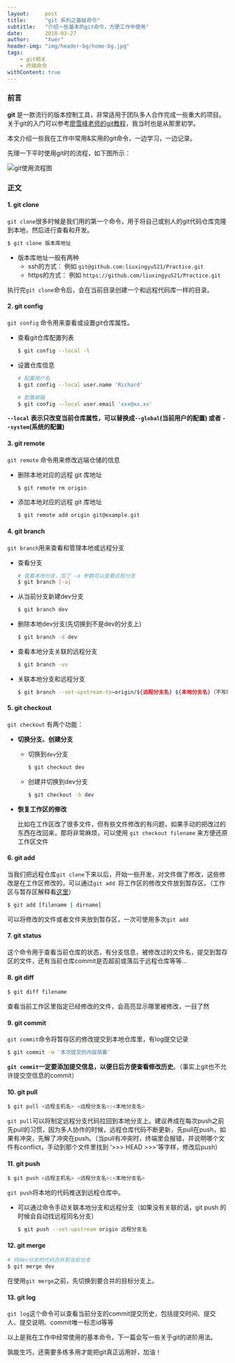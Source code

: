 ```yaml
---
layout:     post
title:      "git 系列之基础命令"
subtitle:   "介绍一些基本的git命令，方便工作中使用"
date:       2018-03-27
author:     "Xuer"
header-img: "img/header-bg/home-bg.jpg"
tags:
    - git相关
    - 终端命令
withContent: true
---
```


### 前言

**git** 是一款流行的版本控制工具，非常适用于团队多人合作完成一些重大的项目。关于git的入门可以参考[廖雪峰老师的git教程](https://www.liaoxuefeng.com/wiki/0013739516305929606dd18361248578c67b8067c8c017b000)，我当时也是从那里初学。

本文介绍一些我在工作中常用&实用的git命令，一边学习，一边记录。

先理一下平时使用git时的流程，如下图所示：

![git使用流程图]({{site.baseurl}}/img/in-post/post-git/git-process.png)

### 正文

#### 1. git clone

`git clone`很多时候是我们用的第一个命令，用于将自己或别人的git代码仓库克隆到本地，然后进行查看和开发。

```sh
$ git clone 版本库地址
```

* 版本库地址一般有两种
    * ssh的方式：
    例如 `git@github.com:liuxingyu521/Practice.git`
    * https的方式：
    例如 `https://github.com/liuxingyu521/Practice.git`
    
执行完`git clone`命令后，会在当前目录创建一个和远程代码库一样的目录。

#### 2. git config

`git config` 命令用来查看或设置git仓库属性。

* 查看git仓库配置列表
    
    ```sh
    $ git config --local -l
    ```
* 设置仓库信息
    
    ```sh
    # 配置用户名
    $ git config --local user.name 'Richard'
    
    # 配置邮箱
    $ git config --local user.email 'xxx@xx.xx' 
    ```

**`--local` 表示只改变当前仓库属性，可以替换成`--global`(当前用户的配置) 或者 `--system`(系统的配置)**

#### 3. git remote

`git remote` 命令用来修改远端仓储的信息

* 删除本地对应的远程 git 库地址
    
    ```sh
    $ git remote rm origin
    ```

* 添加本地对应的远程 git 库地址

    ```sh
    $ git remote add origin git@example.git
    ```

#### 4. git branch

`git branch`用来查看和管理本地或远程分支

* 查看分支

    ```sh
    # 查看本地分支，加了 -a 参数可以查看远程分支
    $ git branch [-a]
    ```
    
* 从当前分支新建dev分支

    ```sh
    $ git branch dev
    ```
    
* 删除本地dev分支(先切换到不是dev的分支上)

    ```sh
    $ git branch -d dev
    ```
    
* 查看本地分支关联的远程分支

    ```sh
    $ git branch -vv
    ```

* 关联本地分支和远程分支

    ```sh
    $ git branch --set-upstream-to=origin/${远程分支名} ${本地分支名}（不写默认当前分支）
    ```

#### 5. git checkout

`git checkout` 有两个功能：

* **切换分支、创建分支**

    * 切换到`dev`分支
        
        ```sh
        $ git checkout dev 
        ```
        
    * 创建并切换到dev分支
        
        ```sh
        $ git checkout -b dev
        ```

* **恢复工作区的修改**

    比如在工作区改了很多文件，但有些文件修改的有问题，如果手动的把改过的东西在改回来，那将非常麻烦，可以使用 `git checkout filename` 来方便还原工作区文件
    


#### 6. git add

当我们把远程仓库`git clone`下来以后，开始一些开发，对文件做了修改，这些修改是在工作区修改的，可以通过`git add `将工作区的修改文件放到暂存区。（工作区与暂存区解释看[这里](https://www.liaoxuefeng.com/wiki/0013739516305929606dd18361248578c67b8067c8c017b000/0013745374151782eb658c5a5ca454eaa451661275886c6000)）

```sh
$ git add [filename | dirname]
```

可以将修改的文件或者文件夹放到暂存区，一次可使用多次`git add`

#### 7. git status

这个命令用于查看当前仓库的状态，有分支信息，被修改过的文件名，提交到暂存区的文件，还有当前仓库commit是否超前或落后于远程仓库等等...

#### 8. git diff

```sh
$ git diff filename
```

查看当前工作区里指定已经修改的文件，会高亮显示哪里被修改，一目了然

#### 9. git commit

`git commit`命令将暂存区的修改提交到本地仓库里，有log提交记录

```sh
$ git commit -m '本次提交的内容简要'
```

**`git commit`一定要添加提交信息，以便日后方便查看修改历史**。（事实上git也不允许提交空信息的commit）

#### 10. git pull

```sh
$ git pull <远程主机名> <远程分支名>:<本地分支名>
```

`git pull`可以将制定远程分支代码拉回到本地分支上。建议养成在每次push之前先pull的习惯，因为多人协作的时候，远程仓库代码不断更新，先pull在push，如果有冲突，先解了冲突在push。（当pull有冲突时，终端里会报错，并说明哪个文件有conflict，手动到那个文件里找到 ‘>>> HEAD >>>’等字样，修改后push）

#### 11. git push

```sh
$ git push <远程主机名> <远程分支名>:<本地分支名>
```

`git push`将本地的代码推送到远程仓库中。

* 可以通过命令手动关联本地分支和远程分支（如果没有关联的话，git push 的时候会自动找远程同名分支）

    ```sh
    $ git push --set-upstream origin 远程分支名
    ```

#### 12. git merge

```sh
# 将dev分支的代码合并到当前分支
$ git merge dev
```

在使用`git merge`之前，先切换到要合并的目标分支上。

#### 13. git log

`git log`这个命令可以查看当前分支的commit提交历史，包括提交时间、提交人、提交说明、commit唯一标志id等等

以上是我在工作中经常使用的基本命令，下一篇会写一些关于git的进阶用法。

孰能生巧，还需要多练多用才能把git真正运用好，加油！

